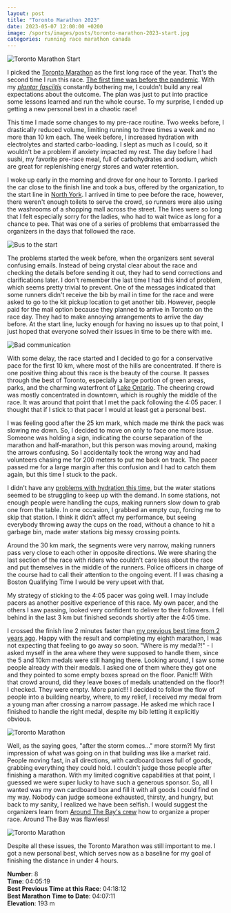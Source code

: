 ```yaml
---
layout: post
title: "Toronto Marathon 2023"
date: 2023-05-07 12:00:00 +0200
image: /sports/images/posts/toronto-marathon-2023-start.jpg
categories: running race marathon canada
---
```


![Toronto Marathon Start](/sports/images/posts/toronto-marathon-2023-start.jpg)

I picked the [Toronto Marathon](https://www.torontomarathon.com) as the first long race of the year. That's the second time I run this race. [The first time was before the pandemic](/sports/2019/05/toronto-marathon.html). With my _[plantar fasciitis](https://orthoinfo.aaos.org/en/diseases--conditions/plantar-fasciitis-and-bone-spurs/)_ constantly bothering me, I couldn't build any real expectations about the outcome. The plan was just to put into practice some lessons learned and run the whole course. To my surprise, I ended up getting a new personal best in a chaotic race!

<!-- more -->

This time I made some changes to my pre-race routine. Two weeks before, I drastically reduced volume, limiting running to three times a week and no more than 10 km each. The week before, I increased hydration with electrolytes and started carbo-loading. I slept as much as I could, so it wouldn't be a problem if anxiety impacted my rest. The day before I had sushi, my favorite pre-race meal, full of carbohydrates and sodium, which are great for replenishing energy stores and water retention.

I woke up early in the morning and drove for one hour to Toronto. I parked the car close to the finish line and took a bus, offered by the organization, to the start line in [North York](https://goo.gl/maps/7V3FtY3rYxxzuxCk7). I arrived in time to pee before the race, however, there weren't enough toilets to serve the crowd, so runners were also using the washrooms of a shopping mall across the street. The lines were so long that I felt especially sorry for the ladies, who had to wait twice as long for a chance to pee. That was one of a series of problems that embarrassed the organizers in the days that followed the race.

![Bus to the start](/sports/images/posts/toronto-marathon-2023-bus.jpg)

The problems started the week before, when the organizers sent several confusing emails. Instead of being crystal clear about the race and checking the details before sending it out, they had to send corrections and clarifications later. I don't remember the last time I had this kind of problem, which seems pretty trivial to prevent. One of the messages indicated that some runners didn't receive the bib by mail in time for the race and were asked to go to the kit pickup location to get another bib. However, people paid for the mail option because they planned to arrive in Toronto on the race day. They had to make annoying arrangements to arrive the day before. At the start line, lucky enough for having no issues up to that point, I just hoped that everyone solved their issues in time to be there with me.

![Bad communication](/sports/images/posts/toronto-marathon-2023-email.jpg)

With some delay, the race started and I decided to go for a conservative pace for the first 10 km, where most of the hills are concentrated. If there is one positive thing about this race is the beauty of the course. It passes through the best of Toronto, especially a large portion of green areas, parks, and the charming waterfront of [Lake Ontario](https://en.wikipedia.org/wiki/Lake_Ontario). The cheering crowd was mostly concentrated in downtown, which is roughly the middle of the race. It was around that point that I met the pack following the 4:05 pacer. I thought that if I stick to that pacer I would at least get a personal best.

I was feeling good after the 25 km mark, which made me think the pack was slowing me down. So, I decided to move on only to face one more issue. Someone was holding a sign, indicating the course separation of the marathon and half-marathon, but this person was moving around, making the arrows confusing. So I accidentally took the wrong way and had volunteers chasing me for 200 meters to put me back on track. The pacer passed me for a large margin after this confusion and I had to catch them again, but this time I stuck to the pack.

I didn't have any [problems with hydration this time](/sports/2022/05/ottawa-marathon.html), but the water stations seemed to be struggling to keep up with the demand. In some stations, not enough people were handling the cups, making runners slow down to grab one from the table. In one occasion, I grabbed an empty cup, forcing me to skip that station. I think it didn't affect my performance, but seeing everybody throwing away the cups on the road, without a chance to hit a garbage bin, made water stations big messy crossing points.

Around the 30 km mark, the segments were very narrow, making runners pass very close to each other in opposite directions. We were sharing the last section of the race with riders who couldn't care less about the race and put themselves in the middle of the runners. Police officers in charge of the course had to call their attention to the ongoing event. If I was chasing a Boston Qualifying Time I would be very upset with that.

My strategy of sticking to the 4:05 pacer was going well. I may include pacers as another positive experience of this race. My own pacer, and the others I saw passing, looked very confident to deliver to their followers. I fell behind in the last 3 km but finished seconds shortly after the 4:05 time.

I crossed the finish line 2 minutes faster than [my previous best time from 2 years ago](https://www.hildeberto.com/sports/2019/06/manitoba-marathon.html). Happy with the result and completing my eighth marathon, I was not expecting that feeling to go away so soon. "Where is my medal?!" - I asked myself in the area where they were supposed to handle them, since the 5 and 10km medals were still hanging there. Looking around, I saw some people already with their medals. I asked one of them where they got one and they pointed to some empty boxes spread on the floor. Panic!!! With that crowd around, did they leave boxes of medals unattended on the floor?! I checked. They were empty. More panic!!! I decided to follow the flow of people into a building nearby, where, to my relief, I received my medal from a young man after crossing a narrow passage. He asked me which race I finished to handle the right medal, despite my bib letting it explicitly obvious.

![Toronto Marathon](/sports/images/posts/toronto-marathon-2023-medal.jpg)

Well, as the saying goes, "after the storm comes..." more storm?! My first impression of what was going on in that building was like a market raid. People moving fast, in all directions, with cardboard boxes full of goods, grabbing everything they could hold. I couldn't judge those people after finishing a marathon. With my limited cognitive capabilities at that point, I guessed we were super lucky to have such a generous sponsor. So, all I wanted was my own cardboard box and fill it with all goods I could find on my way. Nobody can judge someone exhausted, thirsty, and hungry, but back to my sanity, I realized we have been selfish. I would suggest the organizers learn from [Around The Bay's crew](https://bayrace.com/volunteer/) how to organize a proper race. Around The Bay was flawless!

![Toronto Marathon](/sports/images/posts/toronto-marathon-2023-goodies.jpg)

Despite all these issues, the Toronto Marathon was still important to me. I got a new personal best, which serves now as a baseline for my goal of finishing the distance in under 4 hours.

**Number**: 8\
**Time**: 04:05:19\
**Best Previous Time at this Race**: 04:18:12\
**Best Marathon Time to Date**: 04:07:11\
**Elevation**: 193 m
